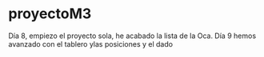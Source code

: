 # proyectoM3
Día 8, empiezo el proyecto sola, he acabado la lista de la Oca.
Día 9 hemos avanzado con el tablero ylas posiciones y el dado

